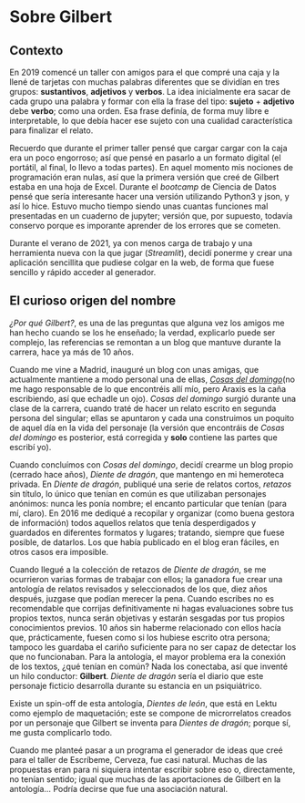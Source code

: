 # Sobre Gilbert

## Contexto

En 2019 comencé un taller con amigos para el que compré una caja y la llené de tarjetas con muchas palabras diferentes que se dividían en tres grupos: **sustantivos**, **adjetivos** y **verbos**. La idea inicialmente era sacar de cada grupo una palabra y formar con ella la frase del tipo: **sujeto** + **adjetivo** debe **verbo**; como una orden. Esa frase definía, de forma muy libre e interpretable, lo que debía hacer ese sujeto con una cualidad característica para finalizar el relato.

Recuerdo que durante el primer taller pensé que cargar cargar con la caja era un poco engorroso; así que pensé en pasarlo a un formato digital (el portátil, al final, lo llevo a todas partes). En aquel momento mis nociones de programación eran nulas, así que la primera versión que creé de Gilbert estaba en una hoja de Excel. Durante el *bootcamp* de Ciencia de Datos pensé que sería interesante hacer una versión utilizando Python3 y json, y así lo hice. Estuvo mucho tiempo siendo unas cuantas funciones mal presentadas en un cuaderno de jupyter; versión que, por supuesto, todavía conservo porque es imporante aprender de los errores que se cometen.

Durante el verano de 2021, ya con menos carga de trabajo y una herramienta nueva con la que jugar (*Streamlit*), decidí ponerme y crear una aplicación sencillita que pudiese colgar en la web, de forma que fuese sencillo y rápido acceder al generador.

## El curioso origen del nombre
*¿Por qué Gilbert?*, es una de las preguntas que alguna vez los amigos me han hecho cuando se los he enseñado; la verdad, explicarlo puede ser complejo, las referencias se remontan a un blog que mantuve durante la carrera, hace ya más de 10 años.

Cuando me vine a Madrid, inauguré un blog con unas amigas, que actualmente mantiene a modo personal una de ellas, [*Cosas del domingo*](https://cosas-del-domingo.blogspot.com/)(no me hago responsable de lo que encontréis allí mío, pero Araxis es la caña escribiendo, así que echadle un ojo). *Cosas del domingo* surgió durante una clase de la carrera, cuando traté de hacer un relato escrito en segunda persona del singular; ellas se apuntaron y cada una construimos un poquito de aquel día en la vida del personaje (la versión que encontráis de *Cosas del domingo* es posterior, está corregida y **solo** contiene las partes que escribí yo).

Cuando concluímos con *Cosas del domingo*, decidí crearme un blog propio (cerrado hace años), *Diente de dragón*, que mantengo en mi hemeroteca privada. En *Diente de dragón*, publiqué una serie de relatos cortos, *retazos* sin título, lo único que tenían en común es que utilizaban personajes anónimos: nunca les ponía nombre; el encanto particular que tenían (para mí, claro). En 2016 me dediqué a recopilar y organizar (como buena gestora de información) todos aquellos relatos que tenía desperdigados y guardados en diferentes formatos y lugares; tratando, siempre que fuese posible, de datarlos. Los que había publicado en el blog eran fáciles, en otros casos era imposible.

Cuando llegué a la colección de retazos de *Diente de dragón*, se me ocurrieron varias formas de trabajar con ellos; la ganadora fue crear una antología de relatos revisados y seleccionados de los que, diez años después, juzgase que podían merecer la pena. Cuando escribes no es recomendable que corrijas definitivamente ni hagas evaluaciones sobre tus propios textos, nunca serán objetivas y estarán sesgadas por tus propios conocimientos previos. 10 años sin haberme relacionado con ellos hacía que, prácticamente, fuesen como si los hubiese escrito otra persona; tampoco les guardaba el cariño suficiente para no ser capaz de detectar los que no funcionaban. Para la antología, el mayor problema era la conexión de los textos, ¿qué tenían en común? Nada los conectaba, así que inventé un hilo conductor: **Gilbert**. *Diente de dragón* sería el diario que este personaje ficticio desarrolla durante su estancia en un psiquiátrico.

Existe un spin-off de esta antología, *Dientes de león*, que está en Lektu como ejemplo de maquetación; este se compone de microrrelatos creados por un personaje que Gilbert se inventa para *Dientes de dragón*; porque sí, me gusta complicarlo todo.

Cuando me planteé pasar a un programa el generador de ideas que creé para el taller de Escríbeme, Cerveza, fue casi natural. Muchas de las propuestas eran para ni siquiera intentar escribir sobre eso o, directamente, no tenían sentido; igual que muchas de las aportaciones de Gilbert en la antología… Podría decirse que fue una asociación natural.
